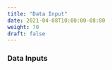 ```yaml
---
title: "Data Input"
date: 2021-04-08T10:00:00-08:00
weight: 70
draft: false
---
```


### Data Inputs


